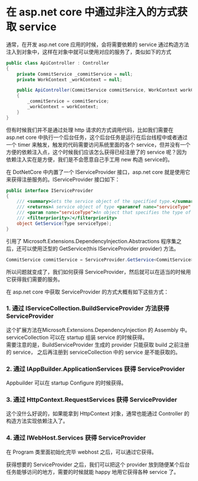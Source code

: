 # 在 asp.net core 中通过非注入的方式获取 service

通常，在开发 asp.net core 应用的时候，会将需要依赖的 service 通过构造方法注入到对象中，这样在对象中就可以使用对应的服务了，类似如下的方式
```csharp
public class ApiController : Controller
{
    private CommitService _commitService = null;
    private WorkContext _workContext = null;

    public ApiController(CommitService commitService, WorkContext workContext)
    {
        _commitService = commitService;
        _workContext = workContext;
    }
}
```
但有时候我们并不是通过处理 http 请求的方式调用代码，比如我们需要在 asp.net core 中执行一个后台任务，这个后台任务是运行在后台线程中或者通过一个 timer 来触发，触发的代码需要访问系统里面的各个 service，但并没有一个方便的依赖注入点，这个时候我们应该怎么获得已经注册了的 service 呢？因为依赖注入实在是方便，我们是不会愿意自己手工用 new 构造 service的。

在 DotNetCore 中内置了一个 IServiceProvider 接口，asp.net core 就是使用它来获得注册服务的。IServiceProvider 接口如下：
```csharp
public interface IServiceProvider
{
    /// <summary>Gets the service object of the specified type.</summary>
    /// <returns>A service object of type <paramref name="serviceType" />.-or- null if there is no service object of type <paramref name="serviceType" />.</returns>
    /// <param name="serviceType">An object that specifies the type of service object to get. </param>
    /// <filterpriority>2</filterpriority>
    object GetService(Type serviceType);
}
```
引用了 Microsoft.Extensions.DependencyInjection.Abstractions 程序集之后，还可以使用泛型的 GetService<T>(this IServiceProvider provider) 方法。
```csharp
CommitService commitService = ServiceProvider.GetService<CommitService>();
```
所以问题就变成了，我们如何获得 ServiceProvider，然后就可以在适当的时候用它获得我们需要的服务。   


在 asp.net core 中获取 ServiceProvider 的方式大概有如下这些方式：

### 1. 通过 IServiceCollection.BuildServiceProvider 方法获得 ServiceProvider

这个扩展方法在Microsoft.Extensions.DependencyInjection 的 Assembly 中。  
serviceCollection 可以在 startup 组装 service 的时候获得。  
需要注意的是，BuildServiceProvider 生成的 provider 只能获取 build 之前注册的 service， 之后再注册到 serviceCollection 中的 service 是不能获取的。

### 2. 通过 IAppBuilder.ApplicationServices 获得 ServiceProvider

Appbuilder 可以在 startup Configure 的时候获得。

### 3. 通过 HttpContext.RequestServices 获得 ServiceProvider

这个没什么好说的，如果能拿到 HttpContext 对象，通常也能通过 Controller 的构造方法实现依赖注入了。

### 4. 通过 IWebHost.Services 获得 ServiceProvider

在 Program 类里面初始化完毕 webhost 之后，可以通过它获得。



获得想要的 ServiceProvider 之后，我们可以把这个 provider 放到随便某个后台任务能够访问的地方，需要的时候就能 happy 地用它获得各种 service 了。

